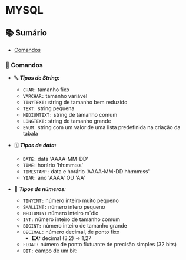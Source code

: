 
# MYSQL

## 📚 Sumário

- [Comandos](#comandos)

<h3 id="comandos"> 📌 Comandos </h3>

- 🔤 ***Tipos de String:***
    - ``CHAR:`` tamanho fixo
    - ``VARCHAR:`` tamanho variável
    - ``TINYTEXT:`` string de tamanho bem reduzido
    - ``TEXT:`` string pequena
    - ``MEDIUMTEXT:`` string de tamanho comum
    - ``LONGTEXT:`` string de tamanho grande
    - ``ENUM:`` string com um valor de uma lista predefinida na criação da tabala

- 🗓️ ***Tipos de data:***
    - ``DATE:`` data 'AAAA-MM-DD'
    - ``TIME:`` horário 'hh:mm:ss'
    - ``TIMESTAMP:`` data e horário 'AAAA-MM-DD hh:mm:ss'
    - ``YEAR:`` ano 'AAAA' OU 'AA'

- 🔢 ***Tipos de números:***

    - ``TINYINT:`` número inteiro muito pequeno
    - ``SMALLINT:`` número intero pequeno
    - ``MEDIUMINT`` número inteiro m´dio
    - ``INT:`` número inteiro de tamanho comum
    - ``BIGINT:`` número inteiro de tamanho grande
    - ``DECIMAL:`` número decimal, de ponto fixo
        - **EX:** decimal (3,2) => 1,27
    - ``FLOAT:`` número de ponto flutuante de precisão simples (32 bits)
    - ``BIT:`` campo de um bit:
    